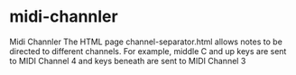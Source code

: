 # midi-channler
Midi Channler
The HTML page channel-separator.html allows notes to be directed to different channels.  For example, middle C and up keys are sent to MIDI Channel 4 and keys beneath are sent to MIDI Channel 3
